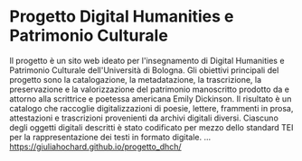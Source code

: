 # Progetto Digital Humanities e Patrimonio Culturale
Il progetto è un sito web ideato per l'insegnamento di Digital Humanities e Patrimonio Culturale dell'Università di Bologna. Gli obiettivi principali del progetto sono la catalogazione, la metadatazione, la trascrizione, la preservazione e la valorizzazione del patrimonio manoscritto prodotto da e attorno alla scrittrice e poetessa americana Emily Dickinson. Il risultato è un catalogo che raccoglie digitalizzazioni di poesie, lettere, frammenti in prosa, attestazioni e trascrizioni provenienti da archivi digitali diversi. Ciascuno degli oggetti digitali descritti è stato codificato per mezzo dello standard TEI per la rappresentazione dei testi in formato digitale.
...
https://giuliahochard.github.io/progetto_dhch/
